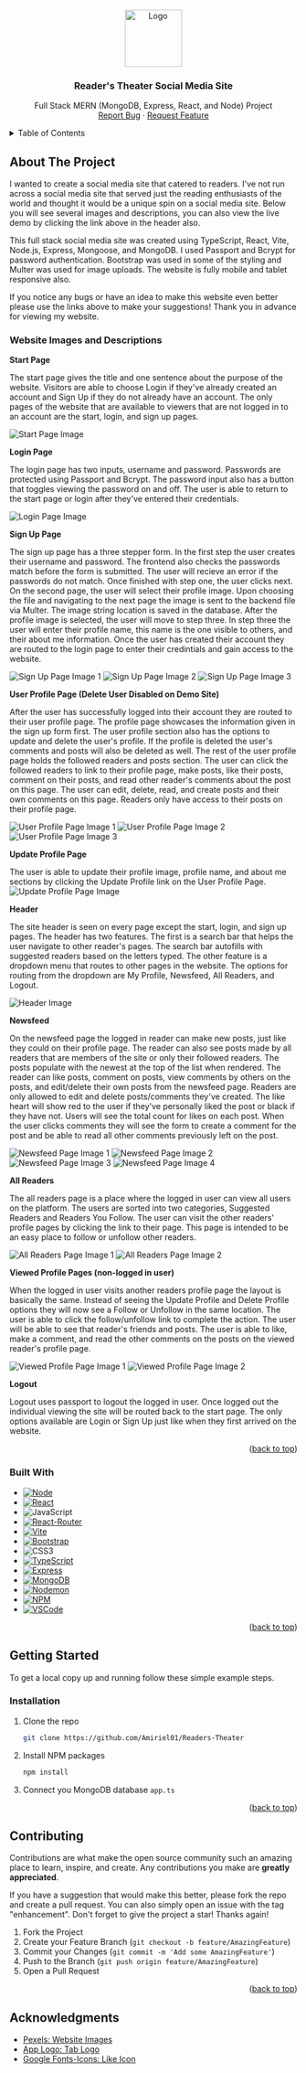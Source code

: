 <a name="readme-top"></a>

<br />
<div align="center">
   <img src="/frontend/public/icon.png" alt="Logo" width="100" height="100">
  </a>

<h3 align="center">Reader's Theater Social Media Site</h3>

  <p align="center">
    Full Stack MERN (MongoDB, Express, React, and Node) Project
    <br />
<!--     <a href="https://readers-theater.netlify.app/">View Demo</a>
    · -->
    <a href="https://github.com/Amiriel01/Readers-Theater/issues">Report Bug</a>
    ·
    <a href="https://github.com/Amiriel01/Readers-Theater/issues">Request Feature</a>
  </p>
</div>

<details>
  <summary>Table of Contents</summary>
  <ol>
    <li>
      <a href="#about-the-project">About The Project</a>
      <ul>
        <li><a href="#website-images-and-descriptions">Website Images and Descriptions</a></li>
      </ul>
      <ul>
        <li><a href="#built-with">Built With</a></li>
      </ul>
    </li>
    <li>
      <a href="#getting-started">Getting Started</a>
      <ul>
        <li><a href="#installation">Installation</a></li>
      </ul>
    </li>
    <li><a href="#contributing">Contributing</a></li>
    <li><a href="#acknowledgments">Acknowledgments</a></li>
  </ol>
</details>

## About The Project

I wanted to create a social media site that catered to readers. I've not run across a social media site that served just the reading enthusiasts of the world and thought it would be a unique spin on a social media site. Below you will see several images and descriptions, you can also view the live demo by clicking the link above in the header also. 

This full stack social media site was created using TypeScript, React, Vite, Node.js, Express, Mongoose, and MongoDB. I used Passport and Bcrypt for password authentication. Bootstrap was used in some of the styling and Multer was used for image uploads. The website is fully mobile and tablet responsive also. 

If you notice any bugs or have an idea to make this website even better please use the links above to make your suggestions! Thank you in advance for viewing my website. 

### Website Images and Descriptions

**Start Page**

The start page gives the title and one sentence about the purpose of the website. Visitors are able to choose Login if they've already created an account and Sign Up if they do not already have an account. The only pages of the website that are available to viewers that are not logged in to an account are the start, login, and sign up pages.

![Start Page Image](ReadMeImages/startpage.png)

**Login Page**

The login page has two inputs, username and password. Passwords are protected using Passport and Bcrypt. The password input also has a button that toggles viewing the password on and off. The user is able to return to the start page or login after they've entered their credentials. 

![Login Page Image](ReadMeImages/login.png)

**Sign Up Page**

The sign up page has a three stepper form. In the first step the user creates their username and password. The frontend also checks the passwords match before the form is submitted. The user will recieve an error if the passwords do not match. Once finished with step one, the user clicks next. On the second page, the user will select their profile image. Upon choosing the file and navigating to the next page the image is sent to the backend file via Multer. The image string location is saved in the database. After the profile image is selected, the user will move to step three. In step three the user will enter their profile name, this name is the one visible to others, and their about me information. Once the user has created their account they are routed to the login page to enter their credintials and gain access to the website.

![Sign Up Page Image 1](ReadMeImages/signup1.png)
![Sign Up Page Image 2](ReadMeImages/signup2.png)
![Sign Up Page Image 3](ReadMeImages/signup3.png)

**User Profile Page (Delete User Disabled on Demo Site)**

After the user has successfully logged into their account they are routed to their user profile page. The profile page showcases the information given in the sign up form first. The user profile section also has the options to update and delete the user's profile. If the profile is deleted the user's comments and posts will also be deleted as well. The rest of the user profile page holds the followed readers and posts section. The user can click the followed readers to link to their profile page, make posts, like their posts, comment on their posts, and read other reader's comments about the post on this page. The user can edit, delete, read, and create posts and their own comments on this page. Readers only have access to their posts on their profile page.

![User Profile Page Image 1](ReadMeImages/userprofile1.png)
![User Profile Page Image 2](ReadMeImages/userprofile2.png)
![User Profile Page Image 3](ReadMeImages/userprofile3.png)

**Update Profile Page**

The user is able to update their profile image, profile name, and about me sections by clicking the Update Profile link on the User Profile Page. 
![Update Profile Page Image](ReadMeImages/updateprofile.png)

**Header**

The site header is seen on every page except the start, login, and sign up pages. The header has two features. The first is a search bar that helps the user navigate to other reader's pages. The search bar autofills with suggested readers based on the letters typed. The other feature is a dropdown menu that routes to other pages in the website. The options for routing from the dropdown are My Profile, Newsfeed, All Readers, and Logout.

![Header Image](ReadMeImages/header.png)

**Newsfeed**

On the newsfeed page the logged in reader can make new posts, just like they could on their profile page. The reader can also see posts made by all readers that are members of the site or only their followed readers. The posts populate with the newest at the top of the list when rendered. The reader can like posts, comment on posts, view comments by others on the posts, and edit/delete their own posts from the newsfeed page. Readers are only allowed to edit and delete posts/comments they've created. The like heart will show red to the user if they've personally liked the post or black if they have not. Users will see the total count for likes on each post. When the user clicks comments they will see the form to create a comment for the post and be able to read all other comments previously left on the post.

![Newsfeed Page Image 1](ReadMeImages/newsfeed1.png)
![Newsfeed Page Image 2](ReadMeImages/newsfeed2.png)
![Newsfeed Page Image 3](ReadMeImages/newsfeed3.png)
![Newsfeed Page Image 4](ReadMeImages/newsfeed4.png)

**All Readers**

The all readers page is a place where the logged in user can view all users on the platform. The users are sorted into two categories, Suggested Readers and Readers You Follow. The user can visit the other readers' profile pages by clicking the link to their page. This page is intended to be an easy place to follow or unfollow other readers.

![All Readers Page Image 1](ReadMeImages/allreaders1.png)
![All Readers Page Image 2](ReadMeImages/allreaders2.png)

**Viewed Profile Pages (non-logged in user)**

When the logged in user visits another readers profile page the layout is basically the same. Instead of seeing the Update Profile and Delete Profile options they will now see a Follow or Unfollow in the same location. The user is able to click the follow/unfollow link to complete the action. The user will be able to see that reader's friends and posts. The user is able to like, make a comment, and read the other comments on the posts on the viewed reader's profile page.

![Viewed Profile Page Image 1](ReadMeImages/otherprofile1.png)
![Viewed Profile Page Image 2](ReadMeImages/otherprofile2.png)

**Logout**

Logout uses passport to logout the logged in user. Once logged out the individual viewing the site will be routed back to the start page. The only options available are Login or Sign Up just like when they first arrived on the website.

<p align="right">(<a href="#readme-top">back to top</a>)</p>

### Built With

* [![Node][Node.js]][Node-url]
* [![React][React.js]][React-url]
* ![JavaScript](https://img.shields.io/badge/javascript-%23323330.svg?style=for-the-badge&logo=javascript&logoColor=%23F7DF1E)
* [![React-Router][React-Router.com]][React-Router-url]
* [![Vite][vite.js]][Vite-url]
* [![Bootstrap][Bootstrap.com]][Bootstrap-url]
* ![CSS3](https://img.shields.io/badge/css3-%231572B6.svg?style=for-the-badge&logo=css3&logoColor=white)
* [![TypeScript][TypeScript.com]][TypeScript-url]
* [![Express][Express.js]][Express-url]
* [![MongoDB][MongoDB.com]][MongoDB-url]
* [![Nodemon][Nodemon.io]][Nodemon-url]
* [![NPM][NPM.io]][NPM-url]
* [![VSCode][VSCode.com]][VSCode-url]

<p align="right">(<a href="#readme-top">back to top</a>)</p>

## Getting Started

To get a local copy up and running follow these simple example steps.

### Installation

1. Clone the repo
   ```sh
   git clone https://github.com/Amiriel01/Readers-Theater
   ```
2. Install NPM packages
   ```sh
   npm install
   ```
3. Connect you MongoDB database `app.ts`
  
<p align="right">(<a href="#readme-top">back to top</a>)</p>

## Contributing

Contributions are what make the open source community such an amazing place to learn, inspire, and create. Any contributions you make are **greatly appreciated**.

If you have a suggestion that would make this better, please fork the repo and create a pull request. You can also simply open an issue with the tag "enhancement".
Don't forget to give the project a star! Thanks again!

1. Fork the Project
2. Create your Feature Branch (`git checkout -b feature/AmazingFeature`)
3. Commit your Changes (`git commit -m 'Add some AmazingFeature'`)
4. Push to the Branch (`git push origin feature/AmazingFeature`)
5. Open a Pull Request

<p align="right">(<a href="#readme-top">back to top</a>)</p>

## Acknowledgments

* [Pexels: Website Images](https://www.pexels.com/)
* [App Logo: Tab Logo](app.logo.com)
* [Google Fonts-Icons: Like Icon](https://fonts.google.com/icons)


[Node.js]: https://img.shields.io/badge/node.js-6DA55F?style=for-the-badge&logo=node.js&logoColor=white
[Node-url]: https://nodejs.org/en
[React.js]: https://img.shields.io/badge/React-%2320232a?style=for-the-badge&logo=react&logoColor=%2361DAFB
[React-url]: https://reactjs.org/
[React-Router.com]: https://img.shields.io/badge/React_Router-CA4245?style=for-the-badge&logo=react-router&logoColor=white
[React-Router-url]: https://reactrouter.com/en/main
[Vite.js]: https://img.shields.io/badge/vite-%23646CFF.svg?style=for-the-badge&logo=vite&logoColor=white
[Vite-url]: https://vitejs.dev/
[Bootstrap.com]: https://img.shields.io/badge/Bootstrap-%238511FA?style=for-the-badge&logo=bootstrap&logoColor=white
[Bootstrap-url]: https://getbootstrap.com
[TypeScript.com]: https://img.shields.io/badge/typescript-%23007ACC.svg?style=for-the-badge&logo=typescript&logoColor=white
[TypeScript-url]: https://www.typescriptlang.org/
[Express.js]: https://img.shields.io/badge/express.js-%23404d59.svg?style=for-the-badge&logo=express&logoColor=%2361DAFB
[Express-url]: https://expressjs.com/
[MongoDB.com]: https://img.shields.io/badge/MongoDB-%234ea94b.svg?style=for-the-badge&logo=mongodb&logoColor=white
[MongoDB-url]: https://www.mongodb.com/
[Nodemon.io]: https://img.shields.io/badge/NODEMON-%23323330.svg?style=for-the-badge&logo=nodemon&logoColor=%BBDEAD
[Nodemon-url]: https://nodemon.io/
[NPM.io]: https://img.shields.io/badge/NPM-%23CB3837.svg?style=for-the-badge&logo=npm&logoColor=white
[NPM-url]: https://www.npmjs.com/
[VSCode.com]: https://img.shields.io/badge/Visual%20Studio-5C2D91.svg?style=for-the-badge&logo=visual-studio&logoColor=white
[VSCode-url]: https://code.visualstudio.com/
